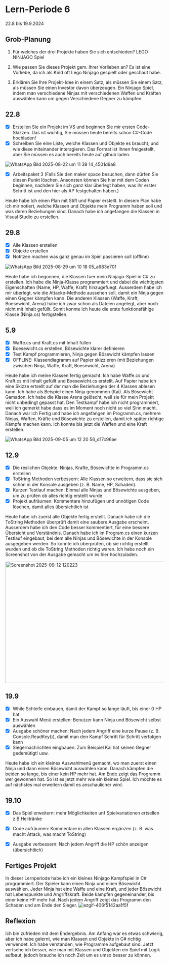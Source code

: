 # Lern-Periode 6

22.8 bis 19.9.2024

## Grob-Planung

1. Für welches der drei Projekte haben Sie sich entschieden?
   LEGO NINJAGO Spiel

2. Wie passen Sie dieses Projekt gem. Ihrer Vorlieben an?
   Es ist eine Vorliebe, da ich als Kind oft Lego Ninjago gespielt oder geschaut habe.
   
3. Erklären Sie Ihre Projekt-Idee in einem Satz, als müssen Sie einem Satz, als müssen Sie einen Investor davon überzeugen.
   Ein Ninjago Spiel, indem man verschiedene Ninjas mit verschiedenen Waffen und Kräften auswählen kann um gegen Verschiedene Gegner zu kämpfen.

## 22.8

- [x] Erstellen Sie ein Projekt im VS und beginnen Sie mir ersten Code-Skizzen. Das ist wichtig, Sie müssen heute bereits schon C#-Code hochladen!
- [x] Schreiben Sie eine Liste, welche Klassen und Objekte es braucht, und wie diese miteinander interagieren. Das Format ist Ihnen freigestellt, aber Sie müssen es auch bereits heute auf github laden.

![WhatsApp Bild 2025-08-22 um 11 39 14_4501d9a8](https://github.com/user-attachments/assets/95df0192-dee7-46d5-a6a8-fbed3edd25d8)



- [x] Arbeitspaket 3 (Falls Sie den maker space besuchen, dann dürfen Sie diesen Punkt löschen. Ansonsten können Sie hier mit dem Coden beginnen, nachdem Sie sich ganz klar überlegt haben, was Ihr erster Schritt ist und den hier als AP festgehalten haben.)

Heute habe Ich einen Plan mit Stift und Papier erstellt. In diesem Plan habe ich mir notiert, welche Klassen und Objekte mein Programm haben soll und was deren Beziehungen sind. Danach habe ich angefangen die Klassen in Visual Studio zu erstellen.


## 29.8

- [x] Alle Klassen erstellen
- [x] Objekte erstellen
- [x] Notitzen machen was ganz genau im Spiel passieren soll (offline)

![WhatsApp Bild 2025-08-29 um 10 18 05_a683e70f](https://github.com/user-attachments/assets/82cd3e3f-9ae8-4f3f-9580-81a7590c1bf3)


Heute habe ich begonnen, die Klassen fuer mein Ninjago-Spiel in C# zu erstellen. Ich habe die Ninja-Klasse programmiert und dabei die wichtigsten Eigenschaften (Name, HP, Waffe, Kraft) hinzugefuegt. Ausserdem habe ich mir überlegt, wie die Attacke-Methode aussehen soll, damit ein Ninja gegen einen Gegner kämpfen kann. Die anderen Klassen (Waffe, Kraft, Boesewicht, Arena) habe ich zwar schon als Dateien angelegt, aber noch nicht mit Inhalt gefüllt. Somit konnte ich heute die erste funktionsfähige Klasse (Ninja.cs) fertigstellen.

## 5.9

- [x] Waffe.cs und Kraft.cs mit Inhalt füllen
- [x] Boesewicht.cs erstellen, Bösewichte klarer definieren
- [x] Test Kampf programmieren, Ninja gegen Bösewicht kämpfen lassen
- [x] OFFLINE: Klassendiagramm auf Papier skizzieren (mit Beziehungen zwischen Ninja, Waffe, Kraft, Boesewicht, Arena)

Heute habe ich meine Klassen fertig gemacht. Ich habe Waffe.cs und Kraft.cs mit Inhalt gefüllt und Boesewicht.cs erstellt. Auf Papier habe ich eine Skizze ertsellt auf der man die Beziehungen der 4 Klassen ablesen kann. Ich habe als Beispiel einen Ninja genommen (Kai). Als Bösewicht Gamadon. Ich habe die Klasse Arena gelöscht, weil sie für mein Projekt nicht unbedingt gepasst hat. Den Testkampf habe ich nicht programmiert, weil ich gemerkt habe dass es im Moment noch nicht so viel Sinn macht. Danach war ich Fertig und habe ich angefangen im Programm.cs, mehrere Ninjas, Waffen, Kräfte und Bösewichte zu erstellen, damit ich später richtige Kämpfe machen kann. Ich konnte bis jetzt die Waffen und eine Kraft erstellen.

![WhatsApp Bild 2025-09-05 um 12 20 56_d17c96ae](https://github.com/user-attachments/assets/0fe04027-4861-4918-8250-76a662f07454)


## 12.9

- [x] Die reslichen Objekte: Ninjas, Krafte, Bösewichte in Programm.cs erstellen
- [x] ToString Methoden verbessern: Alle Klassen so erweitern, dass sie sich schön in der Konsole ausgeben (z. B. Name, HP, Schaden).
- [x] Kurzen Testlauf machen: Einmal alle Ninjas und Bösewichte ausgeben, um zu prüfen ob alles richtig erstellt wurde
- [x] Projekt aufräumen: Kommentare hinzufügen und unnötigen Code löschen, damit alles übersichtlich ist

Heute habe ich zuerst alle Objekte fertig erstellt. Danach habe ich die ToString Methoden überprüft damit eine saubere Ausgabe erscheint.  Ausserdem habe ich den Code besser kommentiert, für eine bessere Übersicht und Verständnis. Danach habe ich im Program.cs einen kurzen Testlauf eingebaut, bei dem alle Ninjas und Bösewichte in der Konsole ausgegeben werden. So konnte ich überprüfen, ob sie richtig erstellt wurden und ob die ToString Methoden richtig waren. Ich habe noch ein Screenshot von der Ausgabe gemacht um es hier hochzuladen.

<img width="1745" height="382" alt="Screenshot 2025-09-12 120223" src="https://github.com/user-attachments/assets/b66a99dc-d6b2-42d1-9bcd-245e901d6bff" />


## 19.9

- [x] While Schleife einbauen, damit der Kampf so lange läuft, bis einer 0 HP hat
- [x] Ein Auswahl Menü erstellen: Benutzer kann Ninja und Bösewicht selbst auswählen
- [x] Ausgabe schöner machen: Nach jedem Angriff eine kurze Pause (z. B. Console.ReadKey()), damit man den Kampf Schritt für Schritt verfolgen kann
- [x] Siegernachrichten eingbauen: Zum Beispiel Kai hat seinen Gegner gedemütigt! usw.

Heute habe ich ein kleines Auswahlmenü gemacht, wo man zuerst einen Ninja und dann einen Bösewicht auswählen kann. Danach kämpfen die beiden so lange, bis einer kein HP mehr hat. Am Ende zeigt das Programm wer gewonnen hat. So ist es jetzt mehr wie ein kleines Spiel. Ich möchte es auf nächstes mal erweitern damit es anschaulicher wird.

## 19.10

- [x] Das Spiel erweitern: mehr Möglichkeiten unf Spielvariationen ertsellen z.B Heiltränke
- [x] Code aufräumen: Kommentare in allen Klassen ergänzen (z. B. was macht Attack, was macht ToString)
- [x] Ausgabe verbessern: Nach jedem Angriff die HP schön anzeigen (übersichtlich)


## Fertiges Projekt
In dieser Lernperiode habe ich ein kleines Ninjago Kampfspiel in C# programmiert. Der Spieler kann einen Ninja und einen Bösewicht auswählen. Jeder Ninja hat eine Waffe und eine Kraft, und jeder Bösewicht hat Lebenspunkte und Angriffskraft. Beide kämpfen gegeneinander, bis einer keine HP mehr hat. Nach jedem Angriff zeigt das Programm den Schaden und am Ende den Sieger.
![ezgif-406f5142aa1f5f](https://github.com/user-attachments/assets/1f114bb7-75dc-4d48-8468-f398faddf519)

## Reflexion
Ich bin zufrieden mit dem Endergebnis. Am Anfang war es etwas schwierig, aber ich habe gelernt, wie man Klassen und Objekte in C# richtig verwendet. Ich habe verstanden, wie Programme aufgebaut sind. Jetzt vertsehe ich besser, wie man mit Klassen und Objekten ein Spiel mit Logik aufbaut, jedoch brauche ich noch Zeit um es umso besser zu können.

 


